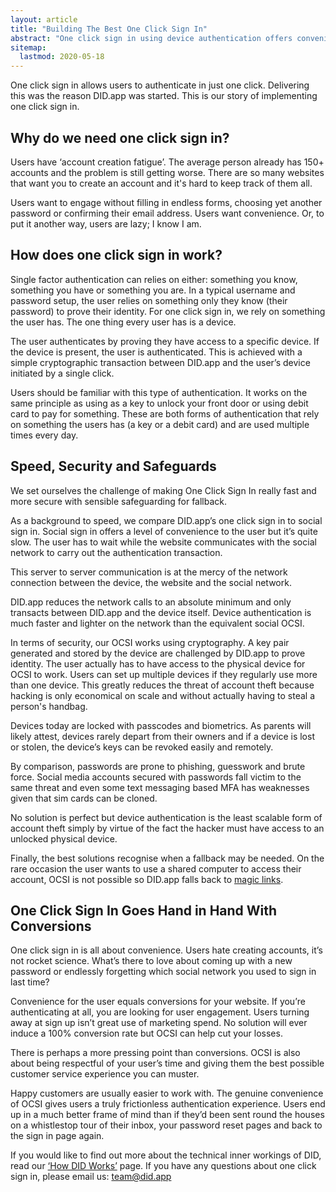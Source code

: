 ```yaml
---
layout: article
title: "Building The Best One Click Sign In"
abstract: "One click sign in using device authentication offers convenience and security to the user."
sitemap:
  lastmod: 2020-05-18
---
```


One click sign in allows users to authenticate in just one click.  Delivering this was the reason DID.app was started. This is our story of implementing one click sign in.

## Why do we need one click sign in?

Users have ‘account creation fatigue’. The average person already has 150+ accounts and the problem is still getting worse. There are so many websites that want you to create an account and it's hard to keep track of them all.

Users want to engage without filling in endless forms, choosing yet another password or confirming their email address.  Users want convenience.  Or, to put it another way, users are lazy; I know I am.

## How does one click sign in work?

Single factor authentication can relies on either: something you know, something you have or something you are.  In a typical username and password setup, the user relies on something only they know (their password) to prove their identity.  For one click sign in, we rely on something the user has.  The one thing every user has is a device. 

The user authenticates by proving they have access to a specific device. If the device is present, the user is authenticated.  This is achieved with a simple cryptographic transaction between DID.app and the user’s device initiated by a single click.

Users should be familiar with this type of authentication. It works on the same principle as using as a key to unlock your front door or using debit card to pay for something.  These are both forms of authentication that rely on something the users has (a key or a debit card) and are used multiple times every day.

## Speed, Security and Safeguards

We set ourselves the challenge of making One Click Sign In really fast and more secure with sensible safeguarding for fallback.

As a background to speed, we compare DID.app’s one click sign in to social sign in.  Social sign in offers a level of convenience to the user but it’s quite slow.  The user has to wait while the website communicates with the social network to carry out the authentication transaction.

This server to server communication is at the mercy of the network connection between the device, the website and the social network.

DID.app reduces the network calls to an absolute minimum and only transacts between DID.app and the device itself.  Device authentication is much faster and lighter on the network than the equivalent social OCSI.

In terms of security, our OCSI works using cryptography.  A key pair generated and stored by the device are challenged by DID.app to prove identity.  The user actually has to have access to the physical device for OCSI to work.  Users can set up multiple devices if they regularly use more than one device.  This greatly reduces the threat of account theft because hacking is only economical on scale and without actually having to steal a person's handbag.

Devices today are locked with passcodes and biometrics. As parents will likely attest, devices rarely depart from their owners and if a device is lost or stolen, the device’s keys can be revoked easily and remotely.

By comparison, passwords are prone to phishing, guesswork and brute force.  Social media accounts secured with passwords fall victim to the same threat and even some text messaging based MFA has weaknesses given that sim cards can be cloned.

No solution is perfect but device authentication is the least scalable form of account theft simply by virtue of the fact the hacker must have access to an unlocked physical device.

Finally, the best solutions recognise when a fallback may be needed.  On the rare occasion the user wants to use a shared computer to access their account, OCSI is not possible so DID.app falls back to [magic links](https://did.app/articles/building-the-best-magic-link).

## One Click Sign In Goes Hand in Hand With Conversions

One click sign in is all about convenience.  Users hate creating accounts, it’s not rocket science. What’s there to love about coming up with a new password or endlessly forgetting which social network you used to sign in last time?

Convenience for the user equals conversions for your website.  If you’re authenticating at all, you are looking for user engagement.  Users turning away at sign up isn’t great use of marketing spend. No solution will ever induce a 100% conversion rate but OCSI can help cut your losses.

There is perhaps a more pressing point than conversions.  OCSI is also about being respectful of your user’s time and giving them the best possible customer service experience you can muster.

Happy customers are usually easier to work with.  The genuine convenience of OCSI gives users a truly frictionless authentication experience.  Users end up in a much better frame of mind than if they’d been sent round the houses on a whistlestop tour of their inbox, your password reset pages and back to the sign in page again.  

If you would like to find out more about the technical inner workings of DID, read our [‘How DID Works’](https://did.app/articles/how-did-works) page.  If you have any questions about one click sign in, please email us: team@did.app
